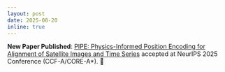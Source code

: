 ```yaml
---
layout: post
date: 2025-08-20
inline: true
---
```


**New Paper Published**: [PIPE: Physics-Informed Position Encoding for Alignment of Satellite Images and Time Series](https://www.arxiv.org/abs/2506.14786) accepted at NeurIPS 2025 Conference (CCF-A/CORE-A*). :tada:


